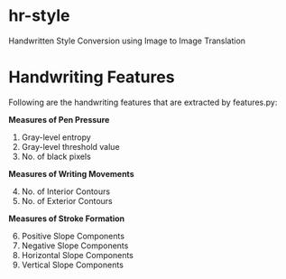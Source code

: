# hr-style

Handwritten Style Conversion using Image to Image Translation

# Handwriting Features

Following are the handwriting features that are extracted by features.py:

**Measures of Pen Pressure**

1. Gray-level entropy
2. Gray-level threshold value
3. No. of black pixels

**Measures of Writing Movements**

4. No. of Interior Contours
5. No. of Exterior Contours 

**Measures of Stroke Formation**

6. Positive Slope Components
7. Negative Slope Components
8. Horizontal Slope Components
9. Vertical Slope Components
